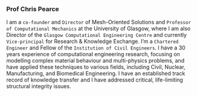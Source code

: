 ### **Prof Chris Pearce**

I am a `co-founder` and `Director` of Mesh-Oriented Solutions and `Professor of Computational Mechanics` at the University of Glasgow, where I am also Director of the `Glasgow Computational Engineering Centre` and currently `Vice-principal` for Research & Knowledge Exchange. I’m a `Chartered Engineer` and Fellow of the `Institution of Civil Engineers`. I have a 30 years experience of computational engineering research, focusing on modelling complex material behaviour and multi-physics problems, and have applied these techniques to various fields, including Civil, Nuclear, Manufacturing, and Biomedical Engineering. I have an established track record of knowledge transfer and I have addressed critical, life-limiting structural integrity issues.
